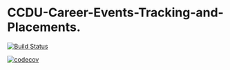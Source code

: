 # CCDU-Career-Events-Tracking-and-Placements.

[![Build Status](https://travis-ci.com/https://travis-ci.com/EmptyFiles3/CCDU-Career-Events-Tracking-and-Placements..svg?branch=master)](https://travis-ci.com/EmptyFiles3/CCDU-Career-Events-Tracking-and-Placements.)

[![codecov](https://codecov.io/gh/EmptyFiles3/CCDU-Career-Events-Tracking-and-Placements./branch/master/graph/badge.svg)](https://codecov.io/gh/EmptyFiles3/CCDU-Career-Events-Tracking-and-Placements.)



